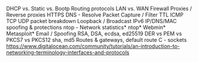 DHCP vs. Static vs. Bootp
Routing protocols
LAN vs. WAN
Firewall
Proxies / Reverse proxies
HTTPS
DNS - Resolve
Packet Capture / Filter
TTL
ICMP TCP UDP packet breakdown
Loopback / Broadcast
IPv6
IP/DNS/MAC spoofing & protections
ntop - Network statistics*
ntop*
Webmin*
Metasploit*
Email / Spoofing
RSA, DSA, ecdsa, ed25519
DER vs PEM vs PKCS7 vs PKCS12
sha, md5
Routes & gateways, default route
C - sockets
https://www.digitalocean.com/community/tutorials/an-introduction-to-networking-terminology-interfaces-and-protocols

